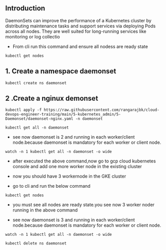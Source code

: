 ## Introduction 

DaemonSets can improve the performance of a Kubernetes cluster by distributing maintenance tasks and support services via deploying Pods across all nodes. They are well suited for long-running services like monitoring or log collectio

- From cli run this command and ensure all nodess are ready state

```
kubectl get nodes
```

## 1. Create a namespace daemonset
```
kubectl create ns daemonset
```
## 2 .Create a nginux demonset
```
kubectl apply -f https://raw.githubusercontent.com/rangarajbk/cloud-devops-engineer-training/main/5-kubernetes_admin/5-Daemonset/daemonset-nginx.yaml -n daemonset
```

```
kubectl get all -n daemonset
```

- see now daemonset is 2 and running in each worker/client node.because daemonset is mandatory for each worker or client node.

```
watch -n 1 kubectl get all -n daemonset -o wide
```

- after executed the above command,now go to gcp cloud kubernetes console and add one more worker node in the existing cluster

- now you should have 3 workernode in the GKE cluster


- go to cli and run the below command

```
kubectl get nodes
```
- you  must see all nodes are ready state.you see now 3 worker noder running in the above command

- see now daemonset is 3 and running in each worker/client node.because daemonset is mandatory for each worker or client node.

```
watch -n 1 kubectl get all -n daemonset -o wide
```
```
kubectl delete ns daemonset
```
